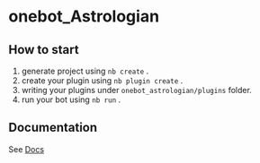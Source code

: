 # onebot_Astrologian

## How to start

1. generate project using `nb create` .
2. create your plugin using `nb plugin create` .
3. writing your plugins under `onebot_astrologian/plugins` folder.
4. run your bot using `nb run` .

## Documentation

See [Docs](https://v2.nonebot.dev/)
